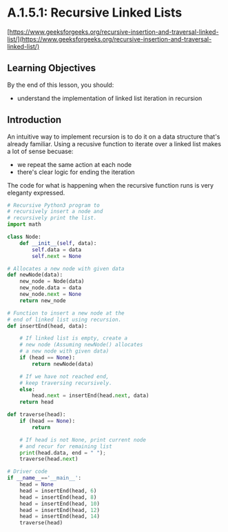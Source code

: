 # A.1.5.1: Recursive Linked Lists

[https://www.geeksforgeeks.org/recursive-insertion-and-traversal-linked-list/](https://www.geeksforgeeks.org/recursive-insertion-and-traversal-linked-list/)

## Learning Objectives

By the end of this lesson, you should:

* understand the implementation of linked list iteration in recursion

## Introduction

An intuitive way to implement recursion is to do it on a data structure that's already familiar. Using a recusive function to iterate over a linked list makes a lot of sense becuase:

* we repeat the same action at each node
* there's clear logic for ending the iteration

The code for what is happening when the recursive function runs is very eleganty expressed.

```python
# Recursive Python3 program to
# recursively insert a node and
# recursively print the list.
import math

class Node:
    def __init__(self, data):
        self.data = data
        self.next = None

# Allocates a new node with given data
def newNode(data):
    new_node = Node(data)
    new_node.data = data
    new_node.next = None
    return new_node

# Function to insert a new node at the
# end of linked list using recursion.
def insertEnd(head, data):

    # If linked list is empty, create a
    # new node (Assuming newNode() allocates
    # a new node with given data)
    if (head == None):
        return newNode(data)

    # If we have not reached end,
    # keep traversing recursively.
    else:
        head.next = insertEnd(head.next, data)
    return head

def traverse(head):
    if (head == None):
        return

    # If head is not None, print current node
    # and recur for remaining list
    print(head.data, end = " ");
    traverse(head.next)

# Driver code
if __name__=='__main__':
    head = None
    head = insertEnd(head, 6)
    head = insertEnd(head, 8)
    head = insertEnd(head, 10)
    head = insertEnd(head, 12)
    head = insertEnd(head, 14)
    traverse(head)
```
